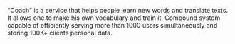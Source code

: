 “Coach” is a service that helps people learn new words and translate texts. It allows one to make his own vocabulary and train it. Сompound system capable of efficiently serving more than 1000 users simultaneously and storing 100K+ clients personal data.
